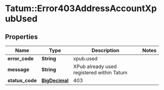 # Tatum::Error403AddressAccountXpubUsed

## Properties
Name | Type | Description | Notes
------------ | ------------- | ------------- | -------------
**error_code** | **String** | xpub.used | 
**message** | **String** | XPub already used registered within Tatum | 
**status_code** | [**BigDecimal**](BigDecimal.md) | 403 | 

